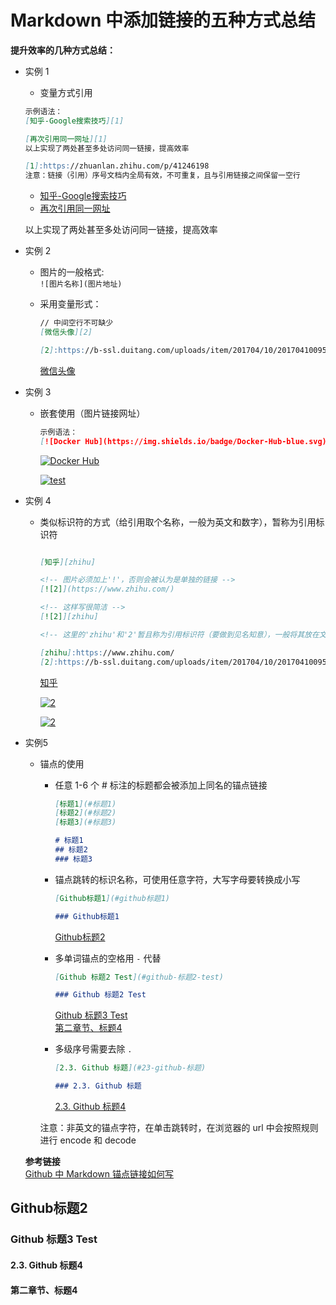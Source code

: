 # Markdown 中添加链接的五种方式总结

**提升效率的几种方式总结：**

- 实例 1
  - 变量方式引用

  ```markdown
  示例语法：
  [知乎-Google搜索技巧][1]

  [再次引用同一网址][1]
  以上实现了两处甚至多处访问同一链接，提高效率

  [1]:https://zhuanlan.zhihu.com/p/41246198
  注意：链接（引用）序号文档内全局有效，不可重复，且与引用链接之间保留一空行
  ```

  - [知乎-Google搜索技巧][1]
  - [再次引用同一网址][1]

  以上实现了两处甚至多处访问同一链接，提高效率

  [1]:https://zhuanlan.zhihu.com/p/41246198

- 实例 2
  - 图片的一般格式:  
    `![图片名称](图片地址)`
  - 采用变量形式：  

    ```markdown
    // 中间空行不可缺少
    [微信头像][2]

    [2]:https://b-ssl.duitang.com/uploads/item/201704/10/20170410095843_SEvMy.thumb.700_0.jpeg
    ```

    [微信头像][2]

    [2]:https://b-ssl.duitang.com/uploads/item/201704/10/20170410095843_SEvMy.thumb.700_0.jpeg

- 实例 3
  - 嵌套使用（图片链接网址）

    ```markdown
    示例语法：
    [![Docker Hub](https://img.shields.io/badge/Docker-Hub-blue.svg)](https://hub.docker.com/r/bludit/docker/)
    ```

    [![Docker Hub](https://img.shields.io/badge/Docker-Hub-blue.svg)](https://hub.docker.com/r/bludit/docker/)

    [![test](https://b-ssl.duitang.com/uploads/item/201704/10/20170410095843_SEvMy.thumb.700_0.jpeg)](https://b-ssl.duitang.com/uploads/item/201704/10/20170410095843_SEvMy.thumb.700_0.jpeg)

- 实例 4
  - 类似标识符的方式（给引用取个名称，一般为英文和数字），暂称为引用标识符

    ```markdown

    [知乎][zhihu]

    <!-- 图片必须加上'!'，否则会被认为是单独的链接 -->
    [![2]](https://www.zhihu.com/)

    <!-- 这样写很简洁 -->
    [![2]][zhihu]

    <!-- 这里的'zhihu'和'2'暂且称为引用标识符（要做到见名知意），一般将其放在文章尾末 -->

    [zhihu]:https://www.zhihu.com/
    [2]:https://b-ssl.duitang.com/uploads/item/201704/10/20170410095843_SEvMy.thumb.700_0.jpeg

    ```

    [知乎][zhihu]

    [![2]](https://www.zhihu.com/)

    [![2]][zhihu]

    [zhihu]:https://www.zhihu.com/

- 实例5

  - 锚点的使用
    - 任意 1-6 个 # 标注的标题都会被添加上同名的锚点链接

        ```markdown
        [标题1](#标题1) 
        [标题2](#标题2) 
        [标题3](#标题3) 

        # 标题1
        ## 标题2
        ### 标题3
        ```

    - 锚点跳转的标识名称，可使用任意字符，大写字母要转换成小写

        ```markdown
        [Github标题1](#github标题1)

        ### Github标题1
        ```

        [Github标题2](#github标题2)

    - 多单词锚点的空格用 `-` 代替

        ```markdown
        [Github 标题2 Test](#github-标题2-test)

        ### Github 标题2 Test
        ```

        [Github 标题3 Test](#github-标题3-test)  
        [第二章节、标题4](#第二章节-标题4)

    - 多级序号需要去除 `.`

        ```markdown
        [2.3. Github 标题](#23-github-标题)

        ### 2.3. Github 标题
        ```

        [2.3. Github 标题4](#23-github-标题4)

    注意：非英文的锚点字符，在单击跳转时，在浏览器的 url 中会按照规则进行 encode 和 decode

  **参考链接**  
  [Github 中 Markdown 锚点链接如何写](https://my.oschina.net/antsky/blog/1475173)

## Github标题2

### Github 标题3 Test

#### 2.3. Github 标题4

#### 第二章节、标题4
